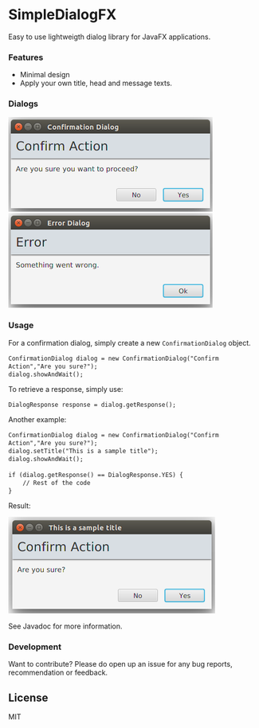 # SimpleDialogFX   

Easy to use lightweigth dialog library for JavaFX applications.

### Features
  - Minimal design 
  - Apply your own title, head and message texts.

### Dialogs
![Screenshot](https://raw.githubusercontent.com/Daytron/SimpleDialogFX/master/Screenshots/ConfirmationDialog.png?token=AGk1WsadYTmofFb9eeCQGpokMRzlY5Sbks5UmSBiwA%3D%3D)
![Screenshot](https://raw.githubusercontent.com/Daytron/SimpleDialogFX/master/Screenshots/ErrorDialog.png?token=AGk1WjZUNqE_eVWdMbXgkPCnAMTB5de3ks5UmSCOwA%3D%3D)



### Usage
For a confirmation dialog, simply create a new `ConfirmationDialog` object.
```
ConfirmationDialog dialog = new ConfirmationDialog("Confirm Action","Are you sure?");
dialog.showAndWait();
```

To retrieve a response, simply use:
```
DialogResponse response = dialog.getResponse();
```
Another example:
```
ConfirmationDialog dialog = new ConfirmationDialog("Confirm Action","Are you sure?");
dialog.setTitle("This is a sample title");
dialog.showAndWait();

if (dialog.getResponse() == DialogResponse.YES) {
    // Rest of the code
}
```

Result:

![Result](https://raw.githubusercontent.com/Daytron/SimpleDialogFX/master/Screenshots/Example1.png?token=AGk1Wpm1D8X83kEEkWISkpDT06-hXGeYks5UmSLBwA%3D%3D)

See Javadoc for more information.

### Development

Want to contribute? Please do open up an issue for any bug reports, recommendation or feedback. 



License
----

MIT


